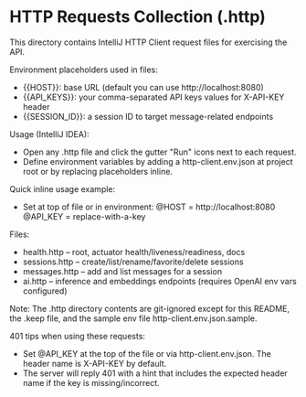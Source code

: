# HTTP Requests Collection (.http)

This directory contains IntelliJ HTTP Client request files for exercising the API.

Environment placeholders used in files:
- {{HOST}}: base URL (default you can use http://localhost:8080)
- {{API_KEYS}}: your comma-separated API keys values for X-API-KEY header
- {{SESSION_ID}}: a session ID to target message-related endpoints

Usage (IntelliJ IDEA):
- Open any .http file and click the gutter "Run" icons next to each request.
- Define environment variables by adding a http-client.env.json at project root or by replacing placeholders inline.

Quick inline usage example:
- Set at top of file or in environment: 
  @HOST = http://localhost:8080
  @API_KEY = replace-with-a-key

Files:
- health.http – root, actuator health/liveness/readiness, docs
- sessions.http – create/list/rename/favorite/delete sessions
- messages.http – add and list messages for a session
- ai.http – inference and embeddings endpoints (requires OpenAI env vars configured)

Note: The .http directory contents are git-ignored except for this README, the .keep file, and the sample env file http-client.env.json.sample.

401 tips when using these requests:
- Set @API_KEY at the top of the file or via http-client.env.json. The header name is X-API-KEY by default.
- The server will reply 401 with a hint that includes the expected header name if the key is missing/incorrect.
